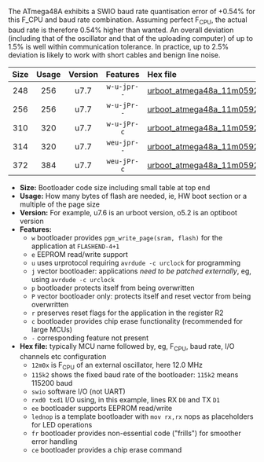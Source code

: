 The ATmega48A exhibits a SWIO baud rate quantisation error of +0.54% for this F_CPU and baud rate combination. Assuming perfect F<sub>CPU</sub>, the actual baud rate is therefore 0.54% higher than wanted. An overall deviation (including that of the oscillator and that of the uploading computer) of up to 1.5% is well within communication tolerance. In practice, up to 2.5% deviation is likely to work with short cables and benign line noise.

|Size|Usage|Version|Features|Hex file|
|:-:|:-:|:-:|:-:|:--|
|248|256|u7.7|`w-u-jpr--`|[urboot_atmega48a_11m0592x_+250k0_swio_rxd0_txd1_lednop.hex](https://raw.githubusercontent.com/stefanrueger/urboot.hex/main/mcus/atmega48a/external_oscillator/fcpu_11m0592x/br_+250k0/urboot_atmega48a_11m0592x_+250k0_swio_rxd0_txd1_lednop.hex)|
|256|256|u7.7|`w-u-jPr--`|[urboot_atmega48a_11m0592x_+250k0_swio_rxd0_txd1.hex](https://raw.githubusercontent.com/stefanrueger/urboot.hex/main/mcus/atmega48a/external_oscillator/fcpu_11m0592x/br_+250k0/urboot_atmega48a_11m0592x_+250k0_swio_rxd0_txd1.hex)|
|310|320|u7.7|`w-u-jPr-c`|[urboot_atmega48a_11m0592x_+250k0_swio_rxd0_txd1_lednop_fr_ce.hex](https://raw.githubusercontent.com/stefanrueger/urboot.hex/main/mcus/atmega48a/external_oscillator/fcpu_11m0592x/br_+250k0/urboot_atmega48a_11m0592x_+250k0_swio_rxd0_txd1_lednop_fr_ce.hex)|
|314|320|u7.7|`weu-jpr--`|[urboot_atmega48a_11m0592x_+250k0_swio_rxd0_txd1_ee_lednop.hex](https://raw.githubusercontent.com/stefanrueger/urboot.hex/main/mcus/atmega48a/external_oscillator/fcpu_11m0592x/br_+250k0/urboot_atmega48a_11m0592x_+250k0_swio_rxd0_txd1_ee_lednop.hex)|
|372|384|u7.7|`weu-jPr-c`|[urboot_atmega48a_11m0592x_+250k0_swio_rxd0_txd1_ee_lednop_fr_ce.hex](https://raw.githubusercontent.com/stefanrueger/urboot.hex/main/mcus/atmega48a/external_oscillator/fcpu_11m0592x/br_+250k0/urboot_atmega48a_11m0592x_+250k0_swio_rxd0_txd1_ee_lednop_fr_ce.hex)|

- **Size:** Bootloader code size including small table at top end
- **Usage:** How many bytes of flash are needed, ie, HW boot section or a multiple of the page size
- **Version:** For example, u7.6 is an urboot version, o5.2 is an optiboot version
- **Features:**
  + `w` bootloader provides `pgm_write_page(sram, flash)` for the application at `FLASHEND-4+1`
  + `e` EEPROM read/write support
  + `u` uses urprotocol requiring `avrdude -c urclock` for programming
  + `j` vector bootloader: applications *need to be patched externally*, eg, using `avrdude -c urclock`
  + `p` bootloader protects itself from being overwritten
  + `P` vector bootloader only: protects itself and reset vector from being overwritten
  + `r` preserves reset flags for the application in the register R2
  + `c` bootloader provides chip erase functionality (recommended for large MCUs)
  + `-` corresponding feature not present
- **Hex file:** typically MCU name followed by, eg, F<sub>CPU</sub>, baud rate, I/O channels etc configuration
  + `12m0x` is F<sub>CPU</sub> of an external oscillator, here 12.0 MHz
  + `115k2` shows the fixed baud rate of the bootloader: `115k2` means 115200 baud
  + `swio` software I/O (not UART)
  + `rxd0 txd1` I/O using, in this example, lines RX `D0` and TX `D1`
  + `ee` bootloader supports EEPROM read/write
  + `lednop` is a template bootloader with `mov rx,rx` nops as placeholders for LED operations
  + `fr` bootloader provides non-essential code ("frills") for smoother error handling
  + `ce` bootloader provides a chip erase command
